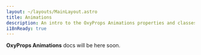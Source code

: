 ```yaml
---
layout: ~/layouts/MainLayout.astro
title: Animations
description: An intro to the OxyProps Animations properties and classes syntax.
i18nReady: true
---
```


**OxyProps Animations** docs will be here soon.

